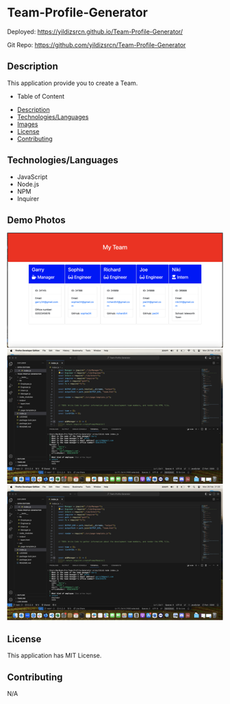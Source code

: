 # Team-Profile-Generator


 Deployed: https://yildizsrcn.github.io/Team-Profile-Generator/

 Git Repo: https://github.com/yildizsrcn/Team-Profile-Generator


## Description

This application provide you to create a Team.

- Table of Content
 * [Description](#description)
 * [Technologies/Languages](#technologieslanguages)
 * [Images](#images)
 * [License](#license)
 * [Contributing](#contributing)
 

## Technologies/Languages

* JavaScript
* Node.js
* NPM
* Inquirer

## Demo Photos

![Alt text](<Screenshot 2024-02-26 at 21.29.14.png>)
![Alt text](image-1.png)
![Alt text](image-2.png)


## License

This application has MIT License.

## Contributing

N/A